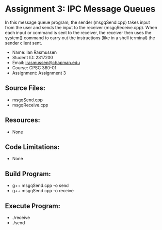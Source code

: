 # Assignment 3: IPC Message Queues

In this message queue program, the sender (msgqSend.cpp) takes input from the user and sends the input to the receiver (msgqReceive.cpp). When each input or command is sent to the receiver, the receiver then uses the system() command to carry out the instructions (like in a shell terminal) the sender client sent.

* Name: Ian Rasmussen
* Student ID: 2317200
* Email: irasmussen@chapman.edu
* Course: CPSC 380-01
* Assignment: Assignment 3

## Source Files:
* msgqSend.cpp
* msgqReceive.cpp

## Resources:
* None

## Code Limitations:
* None

## Build Program:
* g++ msgqSend.cpp -o send
* g++ msgqSend.cpp -o receive

## Execute Program:
* ./receive <filename>
* ./send <filename>